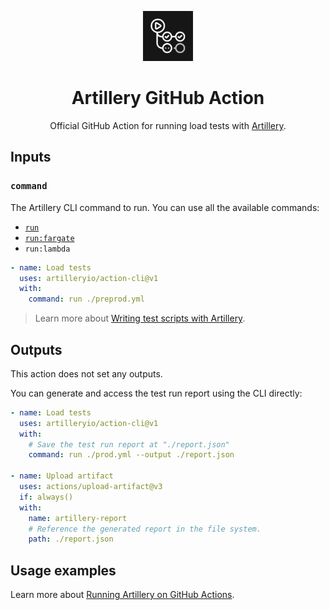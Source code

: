 <p align="center">
  <img src="./github-action-icon.svg" alt="GitHub Actions icon" width="80">
</p>
<h1 align="center">Artillery GitHub Action</h1>

<p align="center">
Official GitHub Action for running load tests with <a href="https://artillery.io/">Artillery</a>.
</p>

## Inputs

### `command`

The Artillery CLI command to run. You can use all the available commands:

- [`run`](https://www.artillery.io/docs/reference/cli/run)
- [`run:fargate`](https://www.artillery.io/docs/reference/cli/run-fargate)
- `run:lambda`

```yml
- name: Load tests
  uses: artilleryio/action-cli@v1
  with:
    command: run ./preprod.yml
```

> Learn more about [Writing test scripts with Artillery](https://www.artillery.io/docs/get-started/first-test).

## Outputs

This action does not set any outputs.

You can generate and access the test run report using the CLI directly:

```yml
- name: Load tests
  uses: artilleryio/action-cli@v1
  with:
    # Save the test run report at "./report.json"
    command: run ./prod.yml --output ./report.json

- name: Upload artifact
  uses: actions/upload-artifact@v3
  if: always()
  with:
    name: artillery-report
    # Reference the generated report in the file system.
    path: ./report.json
```

## Usage examples

Learn more about [Running Artillery on GitHub Actions](https://www.artillery.io/docs/cicd/github-actions).
